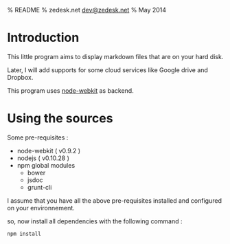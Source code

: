 % README
% zedesk.net <dev@zedesk.net>
% May 2014

# Introduction

This little program aims to display markdown files that are on your hard disk. 

Later, I will add supports for some cloud services like Google drive and Dropbox.

This program uses [node-webkit](https://github.com/rogerwang/node-webkit) as backend.

# Using the sources

Some pre-requisites : 

   - node-webkit ( v0.9.2 )
   - nodejs ( v0.10.28 )
   - npm global modules
      - bower
      - jsdoc
      - grunt-cli

I assume that you have all the above pre-requisites installed and configured on your environnement.

so, now install all dependencies with the following command :

    npm install